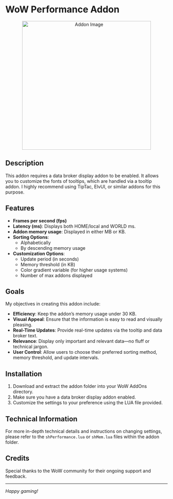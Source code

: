 # WoW Performance Addon

<div style="text-align: center;">
<img src="https://media.forgecdn.net/attachments/946/595/shperformance.png" alt="Addon Image" width="400" style="align: center"/>
</div>

## Description

This addon requires a data broker display addon to be enabled. It allows you to customize the fonts of tooltips, which are handled via a tooltip addon. I highly recommend using TipTac, ElvUI, or similar addons for this purpose.

## Features

- **Frames per second (fps)**
- **Latency (ms)**: Displays both HOME/local and WORLD ms.
- **Addon memory usage**: Displayed in either MB or KB.
- **Sorting Options**:
  - Alphabetically
  - By descending memory usage
- **Customization Options**:
  - Update period (in seconds)
  - Memory threshold (in KB)
  - Color gradient variable (for higher usage systems)
  - Number of max addons displayed

## Goals

My objectives in creating this addon include:

- **Efficiency**: Keep the addon’s memory usage under 30 KB.
- **Visual Appeal**: Ensure that the information is easy to read and visually pleasing.
- **Real-Time Updates**: Provide real-time updates via the tooltip and data broker text.
- **Relevance**: Display only important and relevant data—no fluff or technical jargon.
- **User Control**: Allow users to choose their preferred sorting method, memory threshold, and update intervals.

## Installation

1. Download and extract the addon folder into your WoW AddOns directory.
2. Make sure you have a data broker display addon enabled.
3. Customize the settings to your preference using the LUA file provided.

## Technical Information

For more in-depth technical details and instructions on changing settings, please refer to the `shPerformance.lua` or `shMem.lua` files within the addon folder.

## Credits

Special thanks to the WoW community for their ongoing support and feedback.

---

_Happy gaming!_
